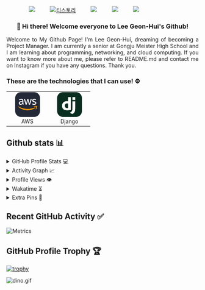 &nbsp;&nbsp;&nbsp;&nbsp;&nbsp;&nbsp;&nbsp;&nbsp;&nbsp;&nbsp;&nbsp;&nbsp;&nbsp;&nbsp;
<a href="https://www.youtube.com/@allhove"><img src="https://img.shields.io/badge/YouTube-%23FF0000.svg?style=for-the-badge&logo=YouTube&logoColor=white"></a>
&nbsp;&nbsp;&nbsp;&nbsp;&nbsp;&nbsp;&nbsp;&nbsp;
<a href="https://kor060722.tistory.com/"><img src="https://img.shields.io/badge/TISTORY-orange?style=for-the-badge&logo=tistory&logoColor=white" alt="티스토리"></a>
&nbsp;&nbsp;&nbsp;&nbsp;&nbsp;&nbsp;&nbsp;&nbsp;
<a href="https://blog.naver.com/kor060722"><img src="https://img.shields.io/badge/NaverBlog-00C73C?style=for-the-badge&logo=blogger&logoColor=white"></a>
&nbsp;&nbsp;&nbsp;&nbsp;&nbsp;&nbsp;&nbsp;&nbsp;
<a href="https://www.linkedin.com/in/geonhui-lee-71120b328/"><img src="https://img.shields.io/badge/Linkedin-0e76a8.svg?style=for-the-badge&logo=Linkedin&logoColor=white"></a>
&nbsp;&nbsp;&nbsp;&nbsp;&nbsp;&nbsp;&nbsp;&nbsp;
<a href="https://www.instagram.com/l_ion.06/"><img src="https://img.shields.io/badge/Instagram-E4405F.svg?style=for-the-badge&logo=Instagram&logoColor=white" /></a>
&nbsp;&nbsp;&nbsp;&nbsp;&nbsp;&nbsp;&nbsp;&nbsp;

### **<div align="center">👋 Hi there! Welcome everyone to Lee Geon-Hui's Github!**  

<p align="justify">
Welcome to My Github Page! I'm Lee Geon-Hui, dreaming of becoming a Project Manager.
I am currently a senior at Gongju Meister High School and I am learning about programming, networking, and cloud computing.
If you want to know more about me, please refer to README.md and contact me on Instagram if you have any questions.
Thank you.
</p>


### These are the technologies that I can use! ⚙️
<table>
  <tr>
    <td align="center" width="96">
        <img src="https://github.com/tandpfun/skill-icons/raw/main/icons/AWS-Dark.svg" width="65" height="65">
      <br>AWS
    </td>
    <td align="center" width="96">
        <img src="https://github.com/tandpfun/skill-icons/raw/main/icons/Django.svg" width="65" height="65">
      <br>Django
    </td>





    
  </tr>
</table>




## Github stats 📊

<details>
  <summary>GitHub Profile Stats 💻</summary>
  <br/>
    <a href="https://github.com/anuraghazra/github-readme-stats"><img alt="rzashakeri's Github Stats" src="https://github-readme-stats.vercel.app/api/?username=rzashakeri&show_icons=true&count_private=true&theme=default&hide_border=true&bg_color=fff&title_color=00E676&icon_color=00E676" height="192px"/></a>
  <a href="https://github.com/anuraghazra/github-readme-stats"><img alt="rzashakeri's Top Languages" src="https://github-readme-stats.vercel.app/api/top-langs/?username=rzashakeri&langs_count=8&layout=compact&theme=default&hide_border=true&bg_color=fff&title_color=000&icon_color=000&hide=Jupyter%20Notebook" height="192px"/></a>
  <br/>
</details>

<details>
  <summary>Activity Graph 📈</summary>
  <br/>

[![Ashutosh's github activity graph](https://github-readme-activity-graph.vercel.app/graph?username=rzashakeri&bg_color=ffffff&color=000000&line=04e61b&point=403d3d&area=true&hide_border=true)](https://github.com/ashutosh00710/github-readme-activity-graph)

</details>


<details>
  <summary>Profile Views 👁️</summary>
  <br/>
  <img src="https://komarev.com/ghpvc/?username=rzashakerie&label=PROFILE+VIEWS&style=for-the-badge&color=brightgreen">

</details>


<details>
  <summary>Wakatime ⏳</summary>
  <br/>
  <img src="https://wakatime.com/share/@rzashakeri/d6dcb7a2-5e70-49f5-ae5c-39405f92ffb3.png">
  <br/>
  <br/>
  <br/>

  <img src="https://wakatime.com/share/@rzashakeri/b43da924-55df-4315-897d-e4dd9fb798f9.png">
</details>


<details>
  <summary>Extra Pins 📌</summary>
  <br/>
  <a href="https://github.com/rzashakeri/Lorem-Farsi">
  <img align="center" src="https://github-readme-stats.vercel.app/api/pin/?username=rzashakeri&repo=Lorem-Farsi&theme=default" />
</a>
  <br/>
  <br/>
 
   <a href="https://github.com/rzashakeri/Happier">
  <img align="center" src="https://github-readme-stats.vercel.app/api/pin/?username=rzashakeri&repo=Happier&theme=default" />
</a>
  <br/>
  <br/>
 
   <a href="https://github.com/rzashakeri/telegram-bot-template">
  <img align="center" src="https://github-readme-stats.vercel.app/api/pin/?username=rzashakeri&repo=telegram-bot-template&theme=default" />
 </a>


   <br/>
  <br/>
 
   <a href="https://github.com/rzashakeri/personal-site">
  <img align="center" src="https://github-readme-stats.vercel.app/api/pin/?username=rzashakeri&repo=personal-site&theme=default" />
 </a>
 
</details>

## Recent GitHub Activity ✅

![Metrics](https://metrics.lecoq.io/rzashakeri?template=classic&base.header=0&base.activity=0&base.community=0&base.repositories=0&base.metadata=0&activity=1&base=header%2C%20activity%2C%20community%2C%20repositories%2C%20metadata&base.indepth=false&base.hireable=false&base.skip=false&activity=false&activity.limit=5&activity.load=300&activity.days=14&activity.visibility=all&activity.timestamps=true&activity.filter=all&config.timezone=Asia%2FTehran)

## GitHub Profile Trophy 🏆

[![trophy](https://github-profile-trophy.vercel.app/?username=rzashakeri&row=1&margin-w=40)](https://github.com/ryo-ma/github-profile-trophy)

<img data-target="animated-image.replacedImage" alt="dino.gif" class="AnimatedImagePlayer-animatedImage" src="https://github.com/saadeghi/saadeghi/raw/master/dino.gif" style="display: block; opacity: 1;">
